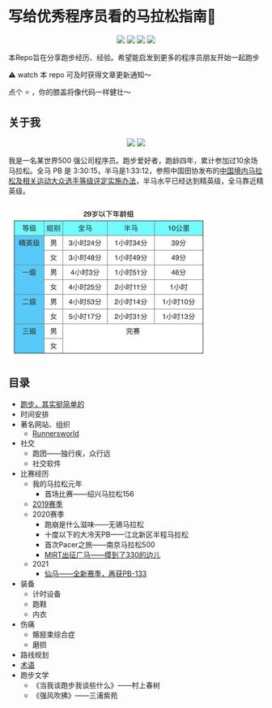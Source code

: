 # 写给优秀程序员看的马拉松指南🏃

<p align="center">
  <img src="https://img.shields.io/badge/职业-程序员-FF7E00"/>
  <img src="https://img.shields.io/badge/全马-6场-green"/>
  <img src="https://img.shields.io/badge/半马-7场-red"/>
  <img src="https://img.shields.io/badge/跑龄-4年-blue"/>
</p>

本Repo旨在分享跑步经历、经验。希望能启发到更多的程序员朋友开始一起跑步

⚠️ watch 本 repo 可及时获得文章更新通知～ 

点个 :star:  ，你的膝盖将像代码一样健壮～



## 关于我

<p align="center">
  <img src="https://img.shields.io/badge/全马_PB-3:30:15-green"/>
  <img src="https://img.shields.io/badge/半马_PB-1:33:12-red"/>
</p>

我是一名某世界500 强公司程序员。跑步爱好者，跑龄四年，累计参加过10余场马拉松。全马 PB 是 3:30:15，半马是1:33:12，参照中国田协发布的[中国境内马拉松及相关运动大众选手等级评定实施办法](https://www.runchina.org.cn/portal.php?mod=download&id=83)，半马水平已经达到精英级，全马靠近精英级。

<img src="./images/runchina-sub29-runner-level.png" style="zoom:50%;" />

## 目录

- [跑步，其实挺简单的](./races/getting-start.md)
- 时间安排
- 著名网站、组织
  - [Runnersworld](https://www.runnersworld.com/)
- 社交
  - 跑团——独行疾，众行远
  - 社交软件
- 比赛经历
  - 我的马拉松元年
    - 首场比赛——绍兴马拉松156
  - [2019赛季](./races/2019-races-summary.md)
  - 2020赛季
    - 跑崩是什么滋味——无锡马拉松
    - 十度以下的大冷天PB——江北新区半程马拉松
    - 首次Pacer之旅——南京马拉松500
    - [MIRT出征广马——摸到了330的边儿](./races/2020-12-13-guangzhou-marathon-3_30_15.md)
  - 2021
    - [仙马——全新赛季，再获PB-133](./races/2021-04-11-xianlin-half-marathon-1_33_12.md) 
- 装备
  - 计时设备
  - 跑鞋
  - 内衣
- 伤痛
  - 髂胫束综合症
  - 磨损
- 路线规划
- [术语](./terms.md)
- 跑步文学
  - 《当我谈跑步我谈些什么》——村上春树
  - 《强风吹拂》——三浦紫苑



